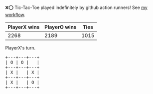 :x::o: Tic-Tac-Toe played indefinitely by github action runners! See [my workflow](.github/workflows/play.yaml).

|PlayerX wins|PlayerO wins|Ties|
|-|-|-|
|2268|2189|1015|

PlayerX's turn.

<pre>
+---+---+---+
| O | O |   |
+---+---+---+
| X |   | X |
+---+---+---+
| X |   | O |
+---+---+---+
</pre>
